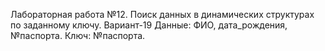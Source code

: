 Лабораторная работа №12. Поиск данных в динамических структурах по заданному ключу. Вариант-19
Данные: ФИО, дата_рождения, №паспорта.
Ключ: №паспорта.
